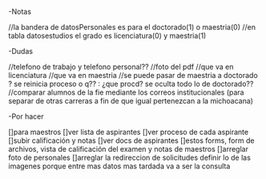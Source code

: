 -Notas

//la bandera de datosPersonales es para el doctorado(1) o maestria(0)
//en tabla datosestudios el grado es licenciatura(0) y maestria(1)


-Dudas

//telefono de trabajo y telefono personal??
//foto del pdf
//que va en licenciatura
//que va en maestria 
//se puede pasar de maestria a doctorado ? se reinicia proceso o q?? : ¿que procd? se oculta todo lo de doctorado??
//comparar alumnos de la fie mediante los correos institucionales (para separar de otras carreras a fin de que igual pertenezcan a la michoacana)


-Por hacer

[]para maestros
[]ver lista de aspirantes
[]ver proceso de cada aspirante
[]subir calificación y notas
[]ver docs de aspirantes
[]estos forms, form de archivos, vista de calificación del examen y notas de maestros
[]arreglar foto de personales
[]arreglar la redireccion de solicitudes
definir lo de las imagenes porque entre mas datos mas tardada va a ser la consulta